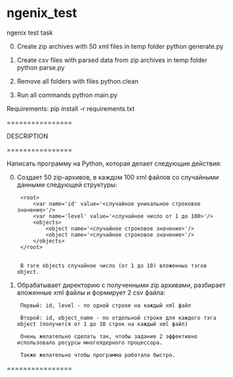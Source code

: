 # ngenix_test
ngenix test task


0. Create zip archives with 50 xml files in temp folder
        python generate.py

0. Create csv files with parsed data from zip archives in temp folder
        python parse.py

0. Remove all folders with files
        python.clean

0. Run all commands
        python main.py

Requirements:
        pip install -r requirements.txt

================

DESCRIPTION

================

Написать программу на Python, которая делает следующие действия:

0. Создает 50 zip-архивов, в каждом 100 xml файлов со случайными данными следующей структуры:


        <root>
            <var name='id' value='<случайное уникальное строковое значение>'/>
            <var name='level' value='<случайное число от 1 до 100>'/>
            <objects>
                <object name='<случайное строковое значение>'/>
                <object name='<случайное строковое значение>'/>
            </objects>
        </root>


        В тэге objects случайное число (от 1 до 10) вложенных тэгов object.

0. Обрабатывает директорию с полученными zip архивами, разбирает вложенные xml файлы и формирует 2 csv файла:

        Первый: id, level - по одной строке на каждый xml файл

        Второй: id, object_name - по отдельной строке для каждого тэга object (получится от 1 до 10 строк на каждый xml файл)

        Очень желательно сделать так, чтобы задание 2 эффективно использовало ресурсы многоядерного процессора. 

        Также желательно чтобы программа работала быстро.

 ================
